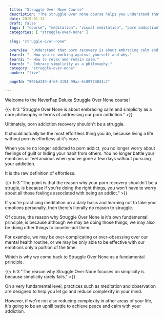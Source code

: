 ```yaml
---
  title: "Struggle Over None Course"
  description: "The Struggle Over None course helps you understand that porn recovery is about embracing calm and learning not to fight yourself mentally."
  date: 2019-01-12
  draft: false
  tags: [ "course", "meditation", "visual meditation", "porn addiction", "addiction", "awareness", "awareness exercises", "perspective", "nofap", "neverfap", "neverfap deluxe" ]
  categories: [ "struggle-over-none" ]
  
  slug: "struggle-over-none"

  overview: "Understand that porn recovery is about embracing calm and learning not to fight yourself mentally."
  learn1: "- How you're working against yourself and why."
  learn2: "- How to relax and remain calm."
  learn3: "- Embrace simplicity as a philosophy."
  category: "struggle-over-none"
  number: "five"

  pageId: "502bd249-dfd0-4154-99aa-6c89774841c2"

---
```


<!-- Will Need One Edit -->

Welcome to the NeverFap Deluxe Struggle Over None course!


{{< hr3 "Struggle Over None is about embracing calm and simplicity as a core philosophy in terms of addressing our porn addiction." >}}


Ultimately, porn addiction recovery shouldn't be a struggle.

It should actually be the most effortless thing you do, because living a life without porn is effortless at it's core.

When you're no longer addicted to porn addict, you no longer worry about feelings of guilt or hiding your habit from others. You no longer battle your emotions or feel anxious when you've gone a few days without pursuing your addiction.

It is the raw definition of effortless. 


{{< hr3 "The point is that the reason why your porn recovery shouldn't be a strugle, is because if you're doing the right things, you won't have to worry about all those feelings associated with being an addict." >}}
 

If you're practicing meditation on a daily basis and learning not to take your emotions personally, then there's literally no reason to struggle. 

Of course, the reason why Struggle Over None is it's own fundamental principle, is because although we may be doing those things, we may also be doing other things to counter-act them.

For example, we may be over-complicating or over-obsessing over our mental health routine, or we may be only able to be effective with our emotions only a portion of the time. 

Which is why we come back to Struggle Over None as a fundamental principle.


{{< hr3 "The reason why Struggle Over None focuses on simplicity is because simplicity rarely fails." >}}


On a very fundamental level, practices such as meditation and observation are designed to help you let go and reduce complexity in your mind.

However, if we're not also reducing complexity in other areas of your life, it's going to be an uphill battle to achieve peace and calm with your addiction.


